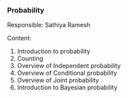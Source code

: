 ### Probability

Responsible: Sathiya Ramesh

Content:
1. Introduction to probability
2. Counting
3. Overview of Independent  probability
4. Overview of Conditional  probability
5. Overview of Joint  probability
6. Introduction to Bayesian probability

